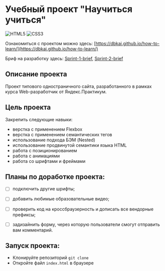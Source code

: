 # Учебный проект "Научиться учиться"
![HTML5](https://img.shields.io/badge/HTML-HTML5-red?logo=HTML5&style=flat)
![CSS3](https://img.shields.io/badge/CSS-CSS3-green?logo=CSS3&style=flat)

Ознакомиться с проектом можно здесь: [https://dbkai.github.io/how-to-learn/](https://dbkai.github.io/how-to-learn/)

Бриф на разработку здесь: [Sprint-1-brief](https://code.s3.yandex.net/web-developer/project-1/sprint-1-brief.pdf), [Sprint-2-brief](https://code.s3.yandex.net/web-developer/project-1/sprint-2-brief.pdf)
## Описание проекта
Проект типового одностраничного сайта, разработанного в рамках курса Web-разработчик от Яндекс.Практикум.
## Цель проекта
Закрепить следующие навыки:
- верстка с применением Flexbox
- верстка с применением семантических тегов
- использование подхода БЭМ (Nested)
- использование продвинутой семантики языка HTML
- работа с позиционированием
- работа с анимациями
- работа со шрифтами и фреймами
## Планы по доработке проекта:
- [ ] подключить другие шрифты;
- [ ] добавить любимые образовательные видео;
- [ ] проверить код на кроссбраузерность и дописать все вендорные префиксы;
- [ ] задизайнить форму, через которую пользователи смогут отправить вам комментарий.


## Запуск проекта:
- Клонируйте репозиторий `git clone`
- Откройте файл `index.html` в браузере
